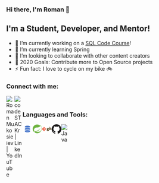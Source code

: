 ### Hi there, I'm Roman 👋

## I'm a Student, Developer, and Mentor!
- 🔭 I’m currently working on a [SQL Code Course][website]!
- 🌱 I’m currently learning Spring 
- 👯 I’m looking to collaborate with other content creators
- 🥅 2020 Goals: Contribute more to Open Source projects
- ⚡ Fun fact: I love to cycle on my bike 🚲

### Connect with me:


[<img align="left" alt="Roman Mukosieiev | YouTube" width="22px" src="https://cdn.jsdelivr.net/npm/simple-icons@v3/icons/youtube.svg" />][youtube]
[<img align="left" alt="codeSTACKr | LinkedIn" width="22px" src="https://cdn.jsdelivr.net/npm/simple-icons@v3/icons/linkedin.svg" />][linkedin]


<br />

### Languages and Tools:

<img align="left" alt="SQL" width="26px" src="https://raw.githubusercontent.com/github/explore/80688e429a7d4ef2fca1e82350fe8e3517d3494d/topics/sql/sql.png">
<img align="left" alt="Spring" width="26px" src="https://raw.githubusercontent.com/github/explore/80688e429a7d4ef2fca1e82350fe8e3517d3494d/topics/spring-boot/spring-boot.png">
<img align="left" alt="Git" width="26px" src="https://raw.githubusercontent.com/github/explore/80688e429a7d4ef2fca1e82350fe8e3517d3494d/topics/git/git.png">
<img align="left" alt="GitHub" width="26px" src="https://raw.githubusercontent.com/github/explore/78df643247d429f6cc873026c0622819ad797942/topics/github/github.png">
<img align="left" alt="Java" width="22px" src="https://external-content.duckduckgo.com/iu/?u=https%3A%2F%2Fupload.wikimedia.org%2Fwikipedia%2Fen%2Fthumb%2F3%2F30%2FJava_programming_language_logo.svg%2F1200px-Java_programming_language_logo.svg.png&f=1&nofb=1">

<br />
<br />



[website]: https://sql-ex.ru/
[youtube]: https://www.youtube.com/channel/UChZ8LKHER5hklR0lF6hgj3A?
[linkedin]: https://www.linkedin.com/in/roman-mukosieiev-44a85817b/
